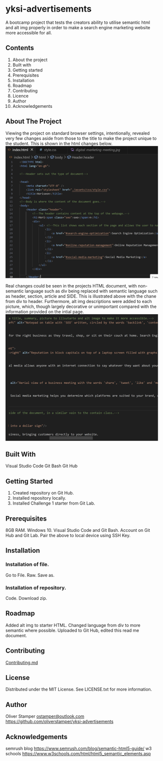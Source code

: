# yksi-advertisements
A bootcamp project that tests the creators ability to utilise semantic html and alt img properly in order to make a search engine marketing website more accessible for all.
## Contents
1. About the project
2. Built with
3. Getting started
4. Prerequisites
5. Installation 
6. Roadmap
7. Contributing
8. Licence
9. Author
10. Acknowledgements
## About The Project
Viewing the project on standard browser settings, intentionally, revealed very few changes aside from those to the title to make the project unique to the student. This is shown in the html changes below.
![image](https://github.com/oliverstamper/yksi-advertisements/blob/d8a9c37380340792f5f0ef82eda4ff8976a3a62d/assets/images/Screenshot%202024-01-12%20124541.png)

Real changes could be seen in the projects HTML document, with non-semantic language such as div being replaced with semantic language such as header, section, article and SIDE. This is illustrated above with the chane from div to header.
Furthermore, alt img descriptions were added to each picture, which, though largely decorative or unimportant compared with the information provided on the intial page.
![image](https://github.com/oliverstamper/yksi-advertisements/blob/a2816404a81e68944c84363364913ce5911af1dc/assets/images/Screenshot%202024-01-12%20124601.png)
## Built With
Visual Studio Code
Git Bash
Git Hub
## Getting Started
1. Created repository on Git Hub.
2. Installed repository locally.
3. Installed Challenge 1 starter from Git Lab.
## Prerequisites
8GB RAM.
Windows 10.
Visual Studio Code and Git Bash.
Account on Git Hub and Git Lab.
Pair the above to local device using SSH Key.
## Installation
### Installation of file.
Go to File.
Raw.
Save as.
### Installation of repository.
Code.
Download zip.
## Roadmap
Added alt img to starter HTML.
Changed language from div to more semantic where possible.
Uploaded to Git Hub, edited this read me document.

## Contributing
[Contributing.md](https://www.contributor-covenant.org/version/2/1/code_of_conduct/code_of_conduct.md)

## License
Distributed under the MIT License. See LICENSE.txt for more information.
## Author
Oliver Stamper ostamper@outlook.com
<https://github.com/oliverstamper/yksi-advertisements>
## Acknowledgements
semrush blog <https://www.semrush.com/blog/semantic-html5-guide/>
w3 schools <https://www.w3schools.com/html/html5_semantic_elements.asp>
